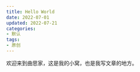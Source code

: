 ```yaml
---
title: Hello World
date: 2022-07-01
updated: 2022-07-21
categories:
- 默认
tags:
- 原创
---
```


欢迎来到曲思家，这是我的小窝，也是我写文章的地方。